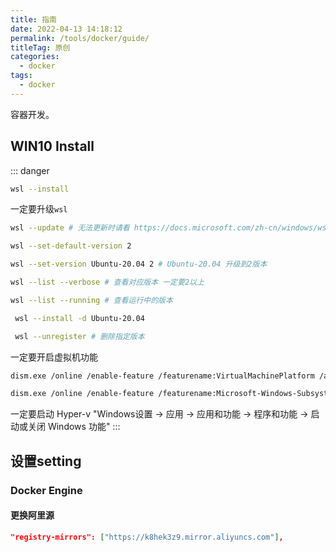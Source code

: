 ```yaml
---
title: 指南
date: 2022-04-13 14:18:12
permalink: /tools/docker/guide/
titleTag: 原创
categories:
  - docker
tags:
  - docker
---
```

容器开发。
<!-- more -->

## WIN10 Install
::: danger
```sh
wsl --install
```

一定要升级`wsl`
```sh
wsl --update # 无法更新时请看 https://docs.microsoft.com/zh-cn/windows/wsl/install-manual#step-4---download-the-linux-kernel-update-package

wsl --set-default-version 2

wsl --set-version Ubuntu-20.04 2 # Ubuntu-20.04 升级到2版本

wsl --list --verbose # 查看对应版本 一定要2以上

wsl --list --running # 查看运行中的版本

 wsl --install -d Ubuntu-20.04

 wsl --unregister # 删除指定版本
```

一定要开启虚拟机功能
```sh
dism.exe /online /enable-feature /featurename:VirtualMachinePlatform /all /norestart  # 启用虚拟机功能

dism.exe /online /enable-feature /featurename:Microsoft-Windows-Subsystem-Linux /all /norestart # 启用适用于 Linux 的 Windows 子系统
```

一定要启动 Hyper-v
"Windows设置 -> 应用 -> 应用和功能 -> 程序和功能 -> 启动或关闭 Windows 功能"
:::

## 设置setting
### Docker Engine
#### 更换阿里源
```json
"registry-mirrors": ["https://k8hek3z9.mirror.aliyuncs.com"],
```